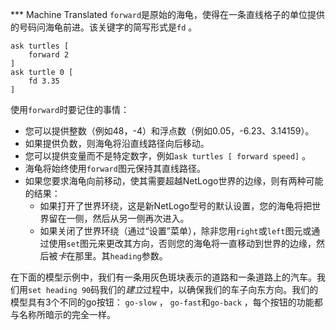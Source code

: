 ﻿*** Machine Translated
`forward`是原始的海龟，使得在一条直线格子的单位提供的号码问海龟前进。该关键字的简写形式是`fd` 。



```
ask turtles [
	forward 2
]
ask turtle 0 [
	fd 3.35
]
```


使用`forward`时要记住的事情：

- 您可以提供整数（例如48，-4）和浮点数（例如0.05，-6.23、3.14159）。
- 如果提供负数，则海龟将沿直线路径向后移动。
- 您可以提供变量而不是特定数字，例如`ask turtles [ forward speed]` 。
- 海龟将始终使用`forward`图元保持其直线路径。
- 如果您要求海龟向前移动，使其需要超越NetLogo世界的边缘，则有两种可能的结果：
    - 如果打开了世界环绕，这是新NetLogo型号的默认设置，您的海龟将把世界留在一侧，然后从另一侧再次进入。
    - 如果关闭了世界环绕（通过“设置”菜单），除非您用`right`或`left`图元或通过使用`set`图元来更改其方向，否则您的海龟将一直移动到世界的边缘，然后被*卡*在那里。其`heading`参数。


在下面的模型示例中，我们有一条用灰色斑块表示的道路和一条道路上的汽车。我们用`set heading 90`码我们的*建立*过程中，以确保我们的车子向东方向。我们的模型具有3个不同的go按钮： `go-slow` ， `go-fast`和`go-back` ，每个按钮的功能都与名称所暗示的完全一样。
